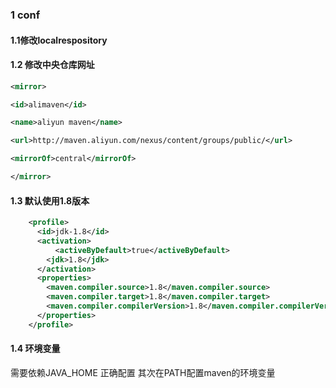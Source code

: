 ### 1 conf
#### 1.1修改localrespository
#### 1.2 修改中央仓库网址  
```xml
<mirror>

<id>alimaven</id>

<name>aliyun maven</name>

<url>http://maven.aliyun.com/nexus/content/groups/public/</url>

<mirrorOf>central</mirrorOf>

</mirror>
```
#### 1.3 默认使用1.8版本
```xml
    <profile>    
      <id>jdk-1.8</id>    
      <activation>    
     	  <activeByDefault>true</activeByDefault>    
      	<jdk>1.8</jdk>    
      </activation>    
      <properties>    
        <maven.compiler.source>1.8</maven.compiler.source>    
        <maven.compiler.target>1.8</maven.compiler.target>    
        <maven.compiler.compilerVersion>1.8</maven.compiler.compilerVersion>    
      </properties>    
    </profile>
```
#### 1.4 环境变量
需要依赖JAVA_HOME 正确配置
其次在PATH配置maven的环境变量